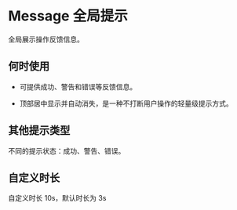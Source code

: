 # Message 全局提示

全局展示操作反馈信息。

## 何时使用

- 可提供成功、警告和错误等反馈信息。

- 顶部居中显示并自动消失，是一种不打断用户操作的轻量级提示方式。

<code src="./demos/basic.tsx"></code>

## 其他提示类型

不同的提示状态：成功、警告、错误。

<code src="./demos/type.tsx"></code>

## 自定义时长

自定义时长 10s，默认时长为 3s

<code src="./demos/duration.tsx"></code>
